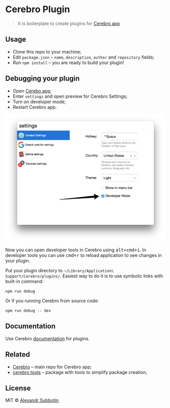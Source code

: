 # Cerebro Plugin

> It is boilerplate to create plugins for [Cerebro app](http://www.cerebroapp.com)

## Usage
* Clone this repo to your machine;
* Edit `package.json` – `name`, `description`, `author` and `repository` fields;
* Run `npm install` – you are ready to build your plugin!

## Debugging your plugin
* Open [Cerebo app](http://www.cerebroapp.com);
* Enter `settings` and open preview for Cerebro Settings;
* Turn on developer mode;
* Restart Cerebro app.

![](screenshot.png)

Now you can open developer tools in Cerebro using <kbd>alt+cmd+i</kbd>. In developer tools you can use <kbd>cmd+r</kbd> to reload application to see changes in your plugin.

Put your plugin directory to `~/Library/Application\ Support/Cerebro/plugins/`. Easiest way to do it is to use symbolic links with built-in command:
```
npm run debug
```

Or if you running Cerebro from source code:
```
npm run debug -- dev
```

## Documentation
Use Cerebro [documentation](https://github.com/KELiON/cerebro/blob/master/docs/plugins.md) for plugins.

## Related

* [Cerebro](http://github.com/KELiON/cerebro) – main repo for Cerebro app;
* [cerebro tools](http://github.com/KELiON/cerebro-tools) – package with tools to simplify package creation;

## License

MIT © [Alexandr Subbotin](http://asubbotin.ru)
